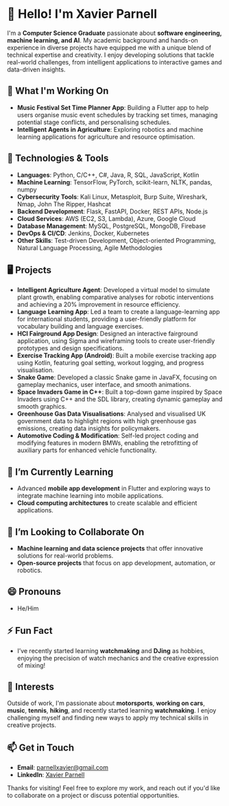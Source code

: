 # 👋 Hello! I'm Xavier Parnell

I'm a **Computer Science Graduate** passionate about **software engineering, machine learning, and AI**. My academic background and hands-on experience in diverse projects have equipped me with a unique blend of technical expertise and creativity. I enjoy developing solutions that tackle real-world challenges, from intelligent applications to interactive games and data-driven insights.

## 🌱 What I'm Working On
- **Music Festival Set Time Planner App**: Building a Flutter app to help users organise music event schedules by tracking set times, managing potential stage conflicts, and personalising schedules.
- **Intelligent Agents in Agriculture**: Exploring robotics and machine learning applications for agriculture and resource optimisation.

## 🔧 Technologies & Tools
- **Languages**: Python, C/C++, C#, Java, R, SQL, JavaScript, Kotlin
- **Machine Learning**: TensorFlow, PyTorch, scikit-learn, NLTK, pandas, numpy
- **Cybersecurity Tools**: Kali Linux, Metasploit, Burp Suite, Wireshark, Nmap, John The Ripper, Hashcat
- **Backend Development**: Flask, FastAPI, Docker, REST APIs, Node.js
- **Cloud Services**: AWS (EC2, S3, Lambda), Azure, Google Cloud
- **Database Management**: MySQL, PostgreSQL, MongoDB, Firebase
- **DevOps & CI/CD**: Jenkins, Docker, Kubernetes
- **Other Skills**: Test-driven Development, Object-oriented Programming, Natural Language Processing, Agile Methodologies

## 🖥️ Projects
- **Intelligent Agriculture Agent**: Developed a virtual model to simulate plant growth, enabling comparative analyses for robotic interventions and achieving a 20% improvement in resource efficiency.
- **Language Learning App**: Led a team to create a language-learning app for international students, providing a user-friendly platform for vocabulary building and language exercises.
- **HCI Fairground App Design**: Designed an interactive fairground application, using Sigma and wireframing tools to create user-friendly prototypes and design specifications.
- **Exercise Tracking App (Android)**: Built a mobile exercise tracking app using Kotlin, featuring goal setting, workout logging, and progress visualisation.
- **Snake Game**: Developed a classic Snake game in JavaFX, focusing on gameplay mechanics, user interface, and smooth animations.
- **Space Invaders Game in C++**: Built a top-down game inspired by Space Invaders using C++ and the SDL library, creating dynamic gameplay and smooth graphics.
- **Greenhouse Gas Data Visualisations**: Analysed and visualised UK government data to highlight regions with high greenhouse gas emissions, creating data insights for policymakers.
- **Automotive Coding & Modification**: Self-led project coding and modifying features in modern BMWs, enabling the retrofitting of auxiliary parts for enhanced vehicle functionality.

## 🌱 I’m Currently Learning
- Advanced **mobile app development** in Flutter and exploring ways to integrate machine learning into mobile applications.
- **Cloud computing architectures** to create scalable and efficient applications.

## 💞️ I’m Looking to Collaborate On
- **Machine learning and data science projects** that offer innovative solutions for real-world problems.
- **Open-source projects** that focus on app development, automation, or robotics.

## 😄 Pronouns
- He/Him

## ⚡ Fun Fact
- I’ve recently started learning **watchmaking** and **DJing** as hobbies, enjoying the precision of watch mechanics and the creative expression of mixing!

## 🚀 Interests
Outside of work, I'm passionate about **motorsports**, **working on cars**, **music**, **tennis**, **hiking**, and recently started learning **watchmaking**. I enjoy challenging myself and finding new ways to apply my technical skills in creative projects.

## 📫 Get in Touch
- **Email**: [parnellxavier@gmail.com](mailto:parnellxavier@gmail.com)
- **LinkedIn**: [Xavier Parnell](https://www.linkedin.com/in/xavier-parnell)

Thanks for visiting! Feel free to explore my work, and reach out if you'd like to collaborate on a project or discuss potential opportunities.

<!---
context-swtch/context-swtch is a ✨ special ✨ repository because its `README.md` (this file) appears on your GitHub profile.
You can click the Preview link to take a look at your changes.
--->
